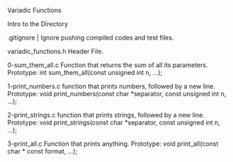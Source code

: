 Variadic Functions

Intro to the Directory

.gitignore | Ignore pushing compiled codes and test files.

variadic_functions.h Header File.

0-sum_them_all.c Function that returns the sum of all its parameters. Prototype: int sum_them_all(const unsigned int n, ...);

1-print_numbers.c function that prints numbers, followed by a new line. Prototype: void print_numbers(const char *separator, const unsigned int n, ...);

2-print_strings.c function that prints strings, followed by a new line. Prototype: void print_strings(const char *separator, const unsigned int n, ...);

3-print_all.c Function that prints anything. Prototype: void print_all(const char * const format, ...);